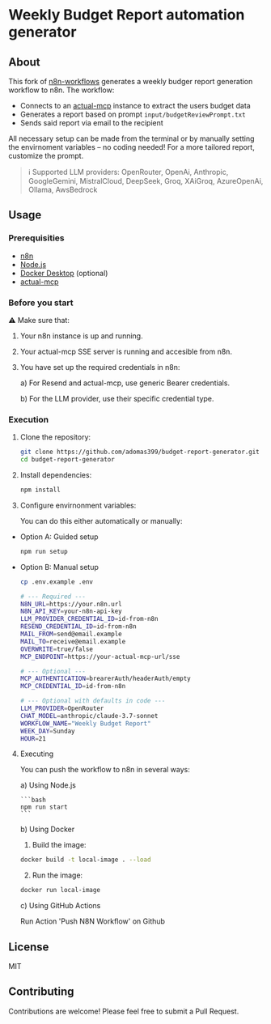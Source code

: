 # Weekly Budget Report automation generator

## About

This fork of [n8n-workflows](https://github.com/adomas399/n8n-workflows) generates a weekly budger report generation workflow to n8n.
The workflow:

- Connects to an [actual-mcp](https://github.com/adomas399/actual-mcp) instance to extract the users budget data
- Generates a report based on prompt `input/budgetReviewPrompt.txt`
- Sends said report via email to the recipient

All necessary setup can be made from the terminal or by manually setting the envirnoment variables – no coding needed! For a more tailored report, customize the prompt.

> ℹ️ Supported LLM providers: OpenRouter, OpenAi, Anthropic, GoogleGemini, MistralCloud, DeepSeek, Groq, XAiGroq, AzureOpenAi, Ollama, AwsBedrock

## Usage

### Prerequisities

- [n8n](https://n8n.io)
- [Node.js](https://nodejs.org/en/download)
- [Docker Desktop](https://www.docker.com/products/docker-desktop) (optional)
- [actual-mcp](https://github.com/adomas399/actual-mcp)

### Before you start

⚠️ Make sure that:

1.  Your n8n instance is up and running.

2.  Your actual-mcp SSE server is running and accesible from n8n.

3.  You have set up the required credentials in n8n:

    a) For Resend and actual-mcp, use generic Bearer credentials.

    b) For the LLM provider, use their specific credential type.

### Execution

1.  Clone the repository:

    ```bash
    git clone https://github.com/adomas399/budget-report-generator.git
    cd budget-report-generator
    ```

2.  Install dependencies:

    ```bash
    npm install
    ```

3.  Configure envirnonment variables:

    You can do this either automatically or manually:

- Option A: Guided setup

  ```bash
  npm run setup
  ```

- Option B: Manual setup

  ```bash
  cp .env.example .env
  ```

  ```bash
  # --- Required ---
  N8N_URL=https://your.n8n.url
  N8N_API_KEY=your-n8n-api-key
  LLM_PROVIDER_CREDENTIAL_ID=id-from-n8n
  RESEND_CREDENTIAL_ID=id-from-n8n
  MAIL_FROM=send@email.example
  MAIL_TO=receive@email.example
  OVERWRITE=true/false
  MCP_ENDPOINT=https://your-actual-mcp-url/sse

  # --- Optional ---
  MCP_AUTHENTICATION=brearerAuth/headerAuth/empty
  MCP_CREDENTIAL_ID=id-from-n8n

  # --- Optional with defaults in code ---
  LLM_PROVIDER=OpenRouter
  CHAT_MODEL=anthropic/claude-3.7-sonnet
  WORKFLOW_NAME="Weekly Budget Report"
  WEEK_DAY=Sunday
  HOUR=21
  ```

4.  Executing

    You can push the workflow to n8n in several ways:

    a) Using Node.js

        ```bash
        npm run start
        ```

    b) Using Docker

    1. Build the image:

    ```bash
    docker build -t local-image . --load
    ```

    2. Run the image:

    ```bash
    docker run local-image
    ```

    c) Using GitHub Actions

    Run Action 'Push N8N Workflow' on Github

## License

MIT

## Contributing

Contributions are welcome! Please feel free to submit a Pull Request.

